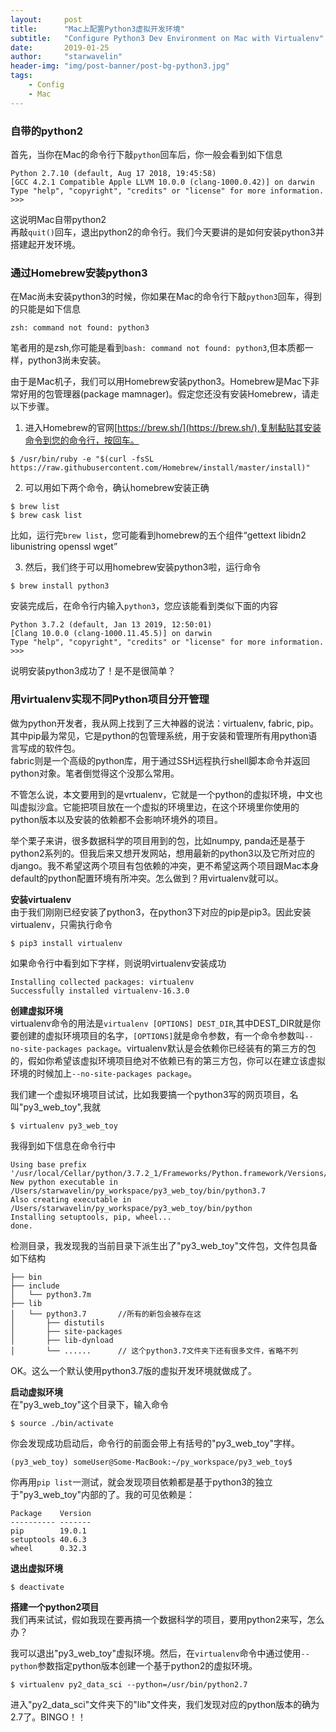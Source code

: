 ```yaml
---
layout:     post
title:      "Mac上配置Python3虚拟开发环境"
subtitle:   "Configure Python3 Dev Environment on Mac with Virtualenv"
date:       2019-01-25
author:     "starwavelin"
header-img: "img/post-banner/post-bg-python3.jpg"
tags:
    - Config
    - Mac
---
```


### 自带的python2
首先，当你在Mac的命令行下敲`python`回车后，你一般会看到如下信息
```
Python 2.7.10 (default, Aug 17 2018, 19:45:58)
[GCC 4.2.1 Compatible Apple LLVM 10.0.0 (clang-1000.0.42)] on darwin
Type "help", "copyright", "credits" or "license" for more information.
>>>
```
这说明Mac自带python2  
再敲`quit()`回车，退出python2的命令行。我们今天要讲的是如何安装python3并搭建起开发环境。

### 通过Homebrew安装python3
在Mac尚未安装python3的时候，你如果在Mac的命令行下敲`python3`回车，得到的只能是如下信息
```
zsh: command not found: python3
```
笔者用的是zsh,你可能是看到`bash: command not found: python3`,但本质都一样，python3尚未安装。

由于是Mac机子，我们可以用Homebrew安装python3。Homebrew是Mac下非常好用的包管理器(package mamnager)。假定您还没有安装Homebrew，请走以下步骤。

1. 进入Homebrew的官网[https://brew.sh/](https://brew.sh/),复制黏贴其安装命令到您的命令行，按回车。
```
$ /usr/bin/ruby -e "$(curl -fsSL https://raw.githubusercontent.com/Homebrew/install/master/install)"
```

2. 可以用如下两个命令，确认homebrew安装正确
```
$ brew list
$ brew cask list
```
比如，运行完`brew list`，您可能看到homebrew的五个组件“gettext		libidn2		libunistring	openssl		wget”

3. 然后，我们终于可以用homebrew安装python3啦，运行命令
```
$ brew install python3
```
安装完成后，在命令行内输入`python3`，您应该能看到类似下面的内容
```
Python 3.7.2 (default, Jan 13 2019, 12:50:01)
[Clang 10.0.0 (clang-1000.11.45.5)] on darwin
Type "help", "copyright", "credits" or "license" for more information.
>>>
```
说明安装python3成功了！是不是很简单？

### 用virtualenv实现不同Python项目分开管理
做为python开发者，我从网上找到了三大神器的说法：virtualenv, fabric, pip。  
其中pip最为常见，它是python的包管理系统，用于安装和管理所有用python语言写成的软件包。  
fabric则是一个高级的python库，用于通过SSH远程执行shell脚本命令并返回python对象。笔者倒觉得这个没那么常用。  

不管怎么说，本文要用到的是vrtualenv，它就是一个python的虚拟环境，中文也叫虚拟沙盒。它能把项目放在一个虚拟的环境里边，在这个环境里你使用的python版本以及安装的依赖都不会影响环境外的项目。

举个栗子来讲，很多数据科学的项目用到的包，比如numpy, panda还是基于python2系列的。但我后来又想开发网站，想用最新的python3以及它所对应的django。我不希望这两个项目有包依赖的冲突，更不希望这两个项目跟Mac本身default的python配置环境有所冲突。怎么做到？用virtualenv就可以。

**安装virtualenv**  
由于我们刚刚已经安装了python3，在python3下对应的pip是pip3。因此安装virtualenv，只需执行命令
```
$ pip3 install virtualenv
```
如果命令行中看到如下字样，则说明virtualenv安装成功
```
Installing collected packages: virtualenv
Successfully installed virtualenv-16.3.0
```

**创建虚拟环境**  
virtualenv命令的用法是`virtualenv [OPTIONS] DEST_DIR`,其中DEST_DIR就是你要创建的虚拟环境项目的名字，`[OPTIONS]`就是命令参数，有一个命令参数叫`--no-site-packages package`。virtualenv默认是会依赖你已经装有的第三方的包的，假如你希望该虚拟环境项目绝对不依赖已有的第三方包，你可以在建立该虚拟环境的时候加上`--no-site-packages package`。

我们建一个虚拟环境项目试试，比如我要搞一个python3写的网页项目，名叫"py3_web_toy",我就
```
$ virtualenv py3_web_toy
```

我得到如下信息在命令行中
```
Using base prefix '/usr/local/Cellar/python/3.7.2_1/Frameworks/Python.framework/Versions/3.7'
New python executable in /Users/starwavelin/py_workspace/py3_web_toy/bin/python3.7
Also creating executable in /Users/starwavelin/py_workspace/py3_web_toy/bin/python
Installing setuptools, pip, wheel...
done.
```

检测目录，我发现我的当前目录下派生出了"py3_web_toy"文件包，文件包具备如下结构
```
├── bin
├── include
│   └── python3.7m
├── lib
│   └── python3.7       //所有的新包会被存在这
│       ├── distutils
│       ├── site-packages
│       ├── lib-dynload
│       └── ......      // 这个python3.7文件夹下还有很多文件，省略不列
```

OK。这么一个默认使用python3.7版的虚拟开发环境就做成了。

**启动虚拟环境**  
在"py3_web_toy"这个目录下，输入命令
```
$ source ./bin/activate
```

你会发现成功启动后，命令行的前面会带上有括号的"py3_web_toy"字样。
```
(py3_web_toy) someUser@Some-MacBook:~/py_workspace/py3_web_toy$
```

你再用`pip list`一测试，就会发现项目依赖都是基于python3的独立于"py3_web_toy"内部的了。我的可见依赖是：
```
Package    Version
---------- -------
pip        19.0.1
setuptools 40.6.3
wheel      0.32.3
```

**退出虚拟环境**  
```
$ deactivate
```

**搭建一个python2项目**  
我们再来试试，假如我现在要再搞一个数据科学的项目，要用python2来写，怎么办？

我可以退出"py3_web_toy"虚拟环境。然后，在`virtualenv`命令中通过使用`--python`参数指定python版本创建一个基于python2的虚拟环境。

```
$ virtualenv py2_data_sci --python=/usr/bin/python2.7
```

进入"py2_data_sci"文件夹下的"lib"文件夹，我们发现对应的python版本的确为2.7了。BINGO！！
